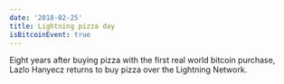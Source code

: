```yaml
---
date: '2018-02-25'
title: Lightning pizza day
isBitcoinEvent: true
---
```


Eight years after buying pizza with the first real world bitcoin purchase, Lazlo Hanyecz returns to buy pizza over the Lightning Network.
